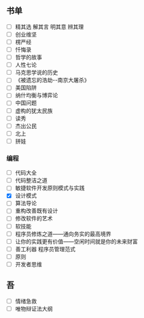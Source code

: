 ## 书单



- [ ] 精其选 解其言 明其意 辨其理
- [ ] 创业维坚
- [ ] 楞严经
- [ ] 忏悔录
- [ ] 哲学的故事
- [ ] 人性七论
- [ ] 马克思学说的历史
- [ ] 《被遗忘的浩劫--南京大屠杀》
- [ ] 美国陷阱
- [ ] 纳什均衡与博弈论
- [ ] 中国问题
- [ ] 虚构的犹太民族
- [ ] 读秀
- [ ] 杰出公民
- [ ] 北上
- [ ] 拼娃

### 编程

- [ ] 代码大全
- [ ] 代码整洁之道
- [ ] 敏捷软件开发原则模式与实践
- [x] 设计模式
- [ ] 算法导论
- [ ] 重构改善既有设计
- [ ] 修改软件的艺术
- [ ] 软技能
- [ ] 程序员修炼之道——通向务实的最高境界
- [ ] 让你的实践更有价值——空闲时间就是你的未来财富
- [ ] 善工利器 程序员管理范式
- [ ] 原则
- [ ] 开发者思维

## 吾

- [ ] 情绪急救
- [ ] 唯物辩证法大纲